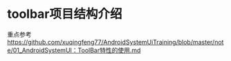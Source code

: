 
toolbar项目结构介绍
===================
重点参考
https://github.com/xuqingfeng77/AndroidSystemUiTraining/blob/master/note/01_AndroidSystemUI：ToolBar特性的使用.md


